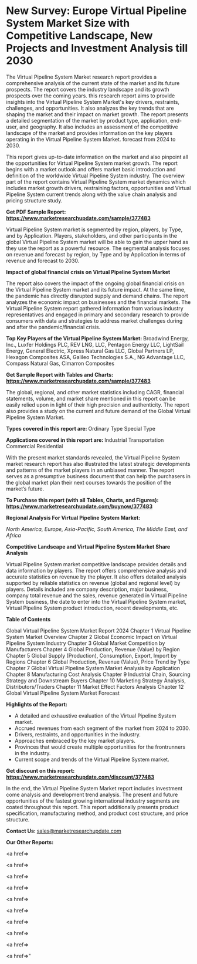 # New Survey: Europe Virtual Pipeline System Market Size with Competitive Landscape, New Projects and Investment Analysis till 2030

The Virtual Pipeline System Market research report provides a comprehensive analysis of the current state of the market and its future prospects. The report covers the industry landscape and its growth prospects over the coming years. this research report aims to provide insights into the Virtual Pipeline System Market's key drivers, restraints, challenges, and opportunities. It also analyzes the key trends that are shaping the market and their impact on market growth. The report presents a detailed segmentation of the market by product type, application, end-user, and geography. It also includes an assessment of the competitive landscape of the market and provides information on the key players operating in the Virtual Pipeline System Market. forecast from 2024 to 2030.

This report gives up-to-date information on the market and also pinpoint all the opportunities for Virtual Pipeline System market growth. The report begins with a market outlook and offers market basic introduction and definition of the worldwide Virtual Pipeline System industry. The overview part of the report contains Virtual Pipeline System market dynamics which includes market growth drivers, restraining factors, opportunities and Virtual Pipeline System current trends along with the value chain analysis and pricing structure study.

<strong><b>Get PDF Sample Report: <a href=https://www.marketresearchupdate.com/sample/377483>https://www.marketresearchupdate.com/sample/377483</a></b></strong>

Virtual Pipeline System market is segmented by region, players, by Type, and by Application. Players, stakeholders, and other participants in the global Virtual Pipeline System market will be able to gain the upper hand as they use the report as a powerful resource. The segmental analysis focuses on revenue and forecast by region, by Type and by Application in terms of revenue and forecast to 2030.

<strong><b>Impact of global financial crisis on Virtual Pipeline System Market</b></strong>

The report also covers the impact of the ongoing global financial crisis on the Virtual Pipeline System market and its future impact. At the same time, the pandemic has directly disrupted supply and demand chains. The report analyzes the economic impact on businesses and the financial markets. The Virtual Pipeline System report gathered information from various industry representatives and engaged in primary and secondary research to provide consumers with data and strategies to address market challenges during and after the pandemic/financial crisis.

<strong><b>Top Key Players of the Virtual Pipeline System Market:
</b></strong>Broadwind Energy, Inc., Luxfer Holdings PLC, REV LNG, LLC, Pentagon Energy LLC, LightSail Energy, General Electric, Xpress Natural Gas LLC, Global Partners LP, Hexagon Composites ASA, Galileo Technologies S.A., NG Advantage LLC, Compass Natural Gas, Cimarron Composites<strong><b>
</b></strong>

<strong><b>Get Sample Report with Tables and Charts: <a href=https://www.marketresearchupdate.com/sample/377483>https://www.marketresearchupdate.com/sample/377483</a></b></strong>

The global, regional, and other market statistics including CAGR, financial statements, volume, and market share mentioned in this report can be easily relied upon in light of their high precision and authenticity. The report also provides a study on the current and future demand of the Global Virtual Pipeline System Market.

<strong><b>Types covered in this report are:
</b></strong>Ordinary Type
Special Type<strong><b>
</b></strong>

<strong><b>Applications covered in this report are:
</b></strong>Industrial
Transportation
Commercial
Residential<strong><b>
</b></strong>

With the present market standards revealed, the Virtual Pipeline System market research report has also illustrated the latest strategic developments and patterns of the market players in an unbiased manner. The report serves as a presumptive business document that can help the purchasers in the global market plan their next courses towards the position of the market’s future.

<strong><b>To Purchase this report (with all Tables, Charts, and Figures): <a href=https://www.marketresearchupdate.com/buynow/377483>https://www.marketresearchupdate.com/buynow/377483</a></b></strong>

<strong><b>Regional Analysis For Virtual Pipeline System Market:</b></strong>

<em><i>North America, Europe, Asia-Pacific, South America, The Middle East, and Africa</i></em>

<strong><b>Competitive Landscape and Virtual Pipeline System Market Share Analysis</b></strong>

Virtual Pipeline System market competitive landscape provides details and data information by players. The report offers comprehensive analysis and accurate statistics on revenue by the player. It also offers detailed analysis supported by reliable statistics on revenue (global and regional level) by players. Details included are company description, major business, company total revenue and the sales, revenue generated in Virtual Pipeline System business, the date to enter into the Virtual Pipeline System market, Virtual Pipeline System product introduction, recent developments, etc.

<strong><b>Table of Contents</b></strong>

Global Virtual Pipeline System Market Report 2024
Chapter 1 Virtual Pipeline System Market Overview
Chapter 2 Global Economic Impact on Virtual Pipeline System Industry
Chapter 3 Global Market Competition by Manufacturers
Chapter 4 Global Production, Revenue (Value) by Region
Chapter 5 Global Supply (Production), Consumption, Export, Import by Regions
Chapter 6 Global Production, Revenue (Value), Price Trend by Type
Chapter 7 Global Virtual Pipeline System Market Analysis by Application
Chapter 8 Manufacturing Cost Analysis
Chapter 9 Industrial Chain, Sourcing Strategy and Downstream Buyers
Chapter 10 Marketing Strategy Analysis, Distributors/Traders
Chapter 11 Market Effect Factors Analysis
Chapter 12 Global Virtual Pipeline System Market Forecast

<strong><b>Highlights of the Report:</b></strong>

- A detailed and exhaustive evaluation of the Virtual Pipeline System market.
- Accrued revenues from each segment of the market from 2024 to 2030.
- Drivers, restraints, and opportunities in the industry.
- Approaches embraced by the key market players.
- Provinces that would create multiple opportunities for the frontrunners in the industry.
- Current scope and trends of the Virtual Pipeline System market.

<strong><b>Get discount on this report: <a href=https://www.marketresearchupdate.com/discount/377483>https://www.marketresearchupdate.com/discount/377483</a></b></strong>

In the end, the Virtual Pipeline System Market report includes investment come analysis and development trend analysis. The present and future opportunities of the fastest growing international industry segments are coated throughout this report. This report additionally presents product specification, manufacturing method, and product cost structure, and price structure.

<strong><b>Contact Us:
</b></strong>sales@marketresearchupdate.com

<strong>Our Other Reports:</strong>

<a href=></a>

<a href=></a>

<a href=></a>

<a href=></a>

<a href=></a>

<a href=></a>

<a href=></a>

<a href=></a>

<a href=></a>

<a href=></a>"
